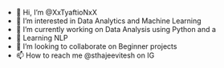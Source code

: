 - 👋 Hi, I’m @XxTyaftioNxX
- 👀 I’m interested in Data Analytics and Machine Learning 
- 🌱 I’m currently working on Data Analysis using Python and a 
- 🌱 Learning NLP
- 💞️ I’m looking to collaborate on Beginner projects
- 📫 How to reach me @sthajeevitesh on IG

<!---
XxTyaftioNxX/XxTyaftioNxX is a ✨ special ✨ repository because its `README.md` (this file) appears on your GitHub profile.
You can click the Preview link to take a look at your changes.
--->
